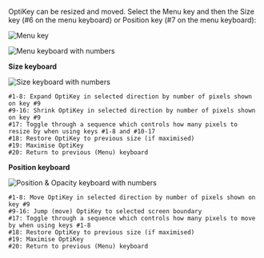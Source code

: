 OptiKey can be resized and moved. Select the Menu key and then the Size key (#6 on the menu keyboard) or Position key (#7 on the menu keyboard):

![Menu key](http://juliussweetland.github.io/OptiKey/images/Key_Menu_Up.png)

![Menu keyboard with numbers](http://juliussweetland.github.io/OptiKey/images/Keyboard_Menu_Numbered.png)

<a name="size-keyboard">**Size keyboard**</a>

![Size keyboard with numbers](http://juliussweetland.github.io/OptiKey/images/Keyboard_Size_Numbered.png)

    #1-8: Expand OptiKey in selected direction by number of pixels shown on key #9
    #9-16: Shrink OptiKey in selected direction by number of pixels shown on key #9
    #17: Toggle through a sequence which controls how many pixels to resize by when using keys #1-8 and #10-17
    #18: Restore OptiKey to previous size (if maximised)
    #19: Maximise OptiKey
    #20: Return to previous (Menu) keyboard

<a name="position-keyboard">**Position keyboard**</a>

![Position & Opacity keyboard with numbers](http://juliussweetland.github.io/OptiKey/images/Keyboard_Position_Numbered.png)

    #1-8: Move OptiKey in selected direction by number of pixels shown on key #9
    #9-16: Jump (move) OptiKey to selected screen boundary
    #17: Toggle through a sequence which controls how many pixels to move by when using keys #1-8
    #18: Restore OptiKey to previous size (if maximised)
    #19: Maximise OptiKey
    #20: Return to previous (Menu) keyboard